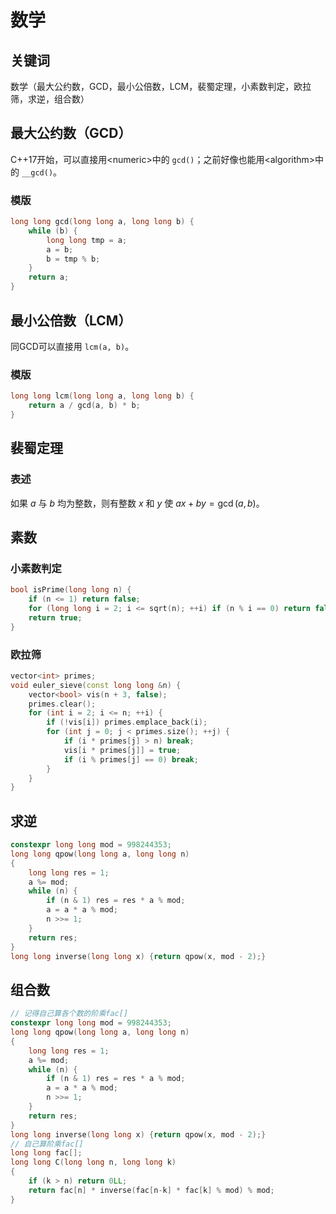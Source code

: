 # 数学

## 关键词

数学（最大公约数，GCD，最小公倍数，LCM，裴蜀定理，小素数判定，欧拉筛，求逆，组合数）

## 最大公约数（GCD）

C++17开始，可以直接用\<numeric\>中的 `gcd()`；之前好像也能用\<algorithm\>中的 `__gcd()`。

### 模版

```cpp
long long gcd(long long a, long long b) {
    while (b) {
        long long tmp = a;
        a = b;
        b = tmp % b;
    }
    return a;
}
```

## 最小公倍数（LCM）

同GCD可以直接用 `lcm(a, b)`。

### 模版

```cpp
long long lcm(long long a, long long b) {
    return a / gcd(a, b) * b;
}
```

## 裴蜀定理

### 表述

如果 $a$ 与 $b$ 均为整数，则有整数 $x$ 和 $y$ 使 $ax+by=\gcd(a,b)$。

## 素数

### 小素数判定

```cpp
bool isPrime(long long n) {
    if (n <= 1) return false;
    for (long long i = 2; i <= sqrt(n); ++i) if (n % i == 0) return false;
    return true;
}
```

### 欧拉筛

```cpp
vector<int> primes;
void euler_sieve(const long long &n) {
    vector<bool> vis(n + 3, false);
    primes.clear();
    for (int i = 2; i <= n; ++i) {
        if (!vis[i]) primes.emplace_back(i);
        for (int j = 0; j < primes.size(); ++j) {
            if (i * primes[j] > n) break;
            vis[i * primes[j]] = true;
            if (i % primes[j] == 0) break;
        }
    }
}
```

## 求逆

```cpp
constexpr long long mod = 998244353;
long long qpow(long long a, long long n)
{
	long long res = 1;
    a %= mod;
	while (n) {
		if (n & 1) res = res * a % mod;
		a = a * a % mod;
		n >>= 1;
	}
	return res;
}
long long inverse(long long x) {return qpow(x, mod - 2);}
```

## 组合数

```cpp
// 记得自己算各个数的阶乘fac[]
constexpr long long mod = 998244353;
long long qpow(long long a, long long n)
{
	long long res = 1;
    a %= mod;
	while (n) {
		if (n & 1) res = res * a % mod;
		a = a * a % mod;
		n >>= 1;
	}
	return res;
}
long long inverse(long long x) {return qpow(x, mod - 2);}
// 自己算阶乘fac[]
long long fac[];
long long C(long long n, long long k)
{
    if (k > n) return 0LL;
    return fac[n] * inverse(fac[n-k] * fac[k] % mod) % mod;
}
```
